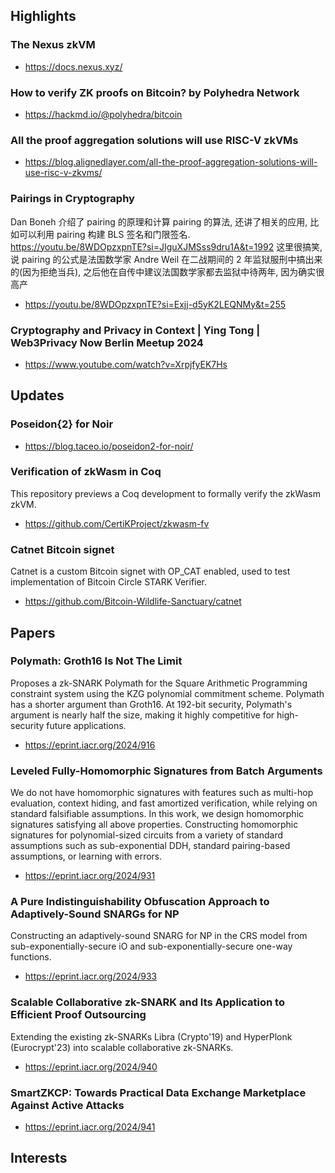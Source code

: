 ## Highlights

### The Nexus zkVM
- <https://docs.nexus.xyz/>
### How to verify ZK proofs on Bitcoin? by Polyhedra Network
- <https://hackmd.io/@polyhedra/bitcoin>
### All the proof aggregation solutions will use RISC-V zkVMs

- <https://blog.alignedlayer.com/all-the-proof-aggregation-solutions-will-use-risc-v-zkvms/>

### Pairings in Cryptography
Dan Boneh 介绍了 pairing 的原理和计算 pairing 的算法, 还讲了相关的应用, 比如可以利用 pairing 构建 BLS 签名和门限签名. https://youtu.be/8WDOpzxpnTE?si=JIguXJMSss9dru1A&t=1992 这里很搞笑, 说 pairing 的公式是法国数学家 Andre Weil 在二战期间的 2 年监狱服刑中搞出来的(因为拒绝当兵), 之后他在自传中建议法国数学家都去监狱中待两年, 因为确实很高产
- https://youtu.be/8WDOpzxpnTE?si=Exjj-d5yK2LEQNMy&t=255

###  Cryptography and Privacy in Context | Ying Tong | Web3Privacy Now Berlin Meetup 2024
- https://www.youtube.com/watch?v=XrpjfyEK7Hs

## Updates
### Poseidon{2} for Noir

- https://blog.taceo.io/poseidon2-for-noir/

### Verification of zkWasm in Coq
This repository previews a Coq development to formally verify the zkWasm zkVM.
- https://github.com/CertiKProject/zkwasm-fv

### Catnet Bitcoin signet
Catnet is a custom Bitcoin signet with OP_CAT enabled, used to test implementation of Bitcoin Circle STARK Verifier.
- https://github.com/Bitcoin-Wildlife-Sanctuary/catnet

## Papers
### Polymath: Groth16 Is Not The Limit
Proposes a zk-SNARK Polymath for the Square Arithmetic Programming constraint system using the KZG polynomial commitment scheme.  Polymath has a shorter argument than Groth16.  At 192-bit security, Polymath's argument is nearly half the size, making it highly competitive for high-security future applications.
- https://eprint.iacr.org/2024/916

### Leveled Fully-Homomorphic Signatures from Batch Arguments
We do not have homomorphic signatures with features such as multi-hop evaluation, context hiding, and fast amortized verification, while relying on standard falsifiable assumptions. In this work, we design homomorphic signatures satisfying all above properties. Constructing homomorphic signatures for polynomial-sized circuits from a variety of standard assumptions such as sub-exponential DDH, standard pairing-based assumptions, or learning with errors.
- https://eprint.iacr.org/2024/931

### A Pure Indistinguishability Obfuscation Approach to Adaptively-Sound SNARGs for NP
Constructing an adaptively-sound SNARG for NP in the CRS model from sub-exponentially-secure iO and sub-exponentially-secure one-way functions.
- https://eprint.iacr.org/2024/933

### Scalable Collaborative zk-SNARK and Its Application to Efficient Proof Outsourcing
Extending the existing zk-SNARKs Libra (Crypto'19) and HyperPlonk (Eurocrypt'23) into scalable collaborative zk-SNARKs.
- https://eprint.iacr.org/2024/940

### SmartZKCP: Towards Practical Data Exchange Marketplace Against Active Attacks
- https://eprint.iacr.org/2024/941

## Interests
